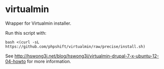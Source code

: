 virtualmin
==========

Wrapper for Virtualmin installer.

Run this script with:

    bash <(curl -sL https://github.com/phpshift/virtualmin/raw/precise/install.sh)

See http://hswong3i.net/blog/hswong3i/virtualmin-drupal-7-x-ubuntu-12-04-howto for more information.

